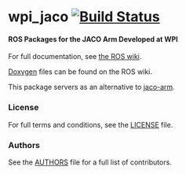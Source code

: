 wpi_jaco  [![Build Status](https://api.travis-ci.org/RIVeR-Lab/wpi_jaco.png)](https://travis-ci.org/RIVeR-Lab/wpi_jaco)
========

#### ROS Packages for the JACO Arm Developed at WPI
For full documentation, see [the ROS wiki](http://ros.org/wiki/wpi_jaco).

[Doxygen](http://docs.ros.org/indigo/api/wpi_jaco/html/) files can be found on the ROS wiki.

This package servers as an alternative to [jaco-arm](https://github.com/Kinovarobotics/jaco-ros).

### License
For full terms and conditions, see the [LICENSE](LICENSE) file.

### Authors
See the [AUTHORS](AUTHORS.md) file for a full list of contributors.
